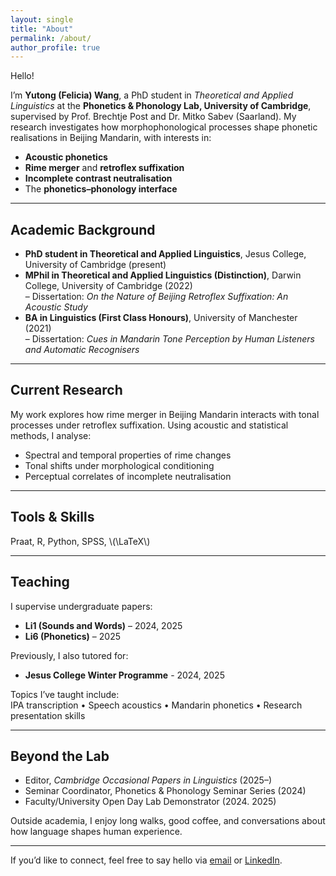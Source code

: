 ```yaml
---
layout: single
title: "About"
permalink: /about/
author_profile: true
---
```

Hello!

I’m **Yutong (Felicia) Wang**, a PhD student in *Theoretical and Applied Linguistics* at the **Phonetics & Phonology Lab, University of Cambridge**, supervised by Prof. Brechtje Post and Dr. Mitko Sabev (Saarland). My research investigates how morphophonological processes shape phonetic realisations in Beijing Mandarin, with interests in:

- **Acoustic phonetics**
- **Rime merger** and **retroflex suffixation**
- **Incomplete contrast neutralisation**
- The **phonetics–phonology interface**

---

## Academic Background

- **PhD student in Theoretical and Applied Linguistics**, Jesus College, University of Cambridge (present)  
- **MPhil in Theoretical and Applied Linguistics (Distinction)**, Darwin College, University of Cambridge (2022)  
  – Dissertation: *On the Nature of Beijing Retroflex Suffixation: An Acoustic Study*  
- **BA in Linguistics (First Class Honours)**, University of Manchester (2021)  
  – Dissertation: *Cues in Mandarin Tone Perception by Human Listeners and Automatic Recognisers*  


---

## Current Research

My work explores how rime merger in Beijing Mandarin interacts with tonal processes under retroflex suffixation. Using acoustic and statistical methods, I analyse:

- Spectral and temporal properties of rime changes
- Tonal shifts under morphological conditioning
- Perceptual correlates of incomplete neutralisation

---
## Tools & Skills
Praat, R, Python, SPSS, \\(\LaTeX\\)

---

## Teaching

I supervise undergraduate papers:

- **Li1 (Sounds and Words)** – 2024, 2025  
- **Li6 (Phonetics)** – 2025  

Previously, I also tutored for:

- **Jesus College Winter Programme** - 2024, 2025

Topics I’ve taught include:  
IPA transcription • Speech acoustics • Mandarin phonetics • Research presentation skills

---

## Beyond the Lab

- Editor, *Cambridge Occasional Papers in Linguistics* (2025–)  
- Seminar Coordinator, Phonetics & Phonology Seminar Series (2024)  
- Faculty/University Open Day Lab Demonstrator (2024. 2025)

Outside academia, I enjoy long walks, good coffee, and conversations about how language shapes human experience.


---


If you’d like to connect, feel free to say hello via [email](mailto:yw590@cam.ac.uk) or [LinkedIn](https://uk.linkedin.com/in/yutong-wang-8046b1233).
